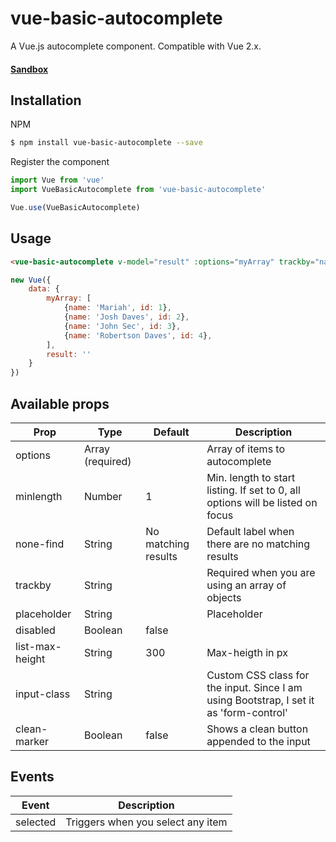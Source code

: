 # vue-basic-autocomplete
A Vue.js autocomplete component. Compatible with Vue 2.x.

#### [Sandbox](https://jsfiddle.net/ovictorpereira/tk65ecL8/15/ "Sandbox")

## Installation
NPM
```bash
$ npm install vue-basic-autocomplete --save
``` 
Register the component
```js
import Vue from 'vue'
import VueBasicAutocomplete from 'vue-basic-autocomplete'

Vue.use(VueBasicAutocomplete)
``` 

## Usage
```html
<vue-basic-autocomplete v-model="result" :options="myArray" trackby="name" input-class="form-control" />
```
```js
new Vue({
    data: {
        myArray: [
            {name: 'Mariah', id: 1},
            {name: 'Josh Daves', id: 2},
            {name: 'John Sec', id: 3},
            {name: 'Robertson Daves', id: 4},
        ],
        result: ''
    }
})
```

## Available props

| Prop        | Type             | Default                | Description                                      |
|-------------|------------------|------------------------|--------------------------------------------------|
| options     | Array (required) |                        | Array of items to autocomplete                 |
| minlength   | Number           | 1                      | Min. length to start listing. If set to 0, all options will be listed on focus   |
| none-find    | String           | No matching results    | Default label when there are no matching results |
| trackby     | String           |                        | Required when you are using an array of objects  |
| placeholder | String           |                        | Placeholder                                      |
| disabled    | Boolean           |    false                    |                                       |
| list-max-height | String       |       300              | Max-heigth in px                                      |
| input-class     | String           |                  | Custom CSS class for the input. Since I am using Bootstrap, I set it as 'form-control' |
| clean-marker     | Boolean           |         false         | Shows a clean button appended to the input |


## Events
| Event    |  Description |
|----------|--------------|
| selected     |  Triggers when you select any item       |